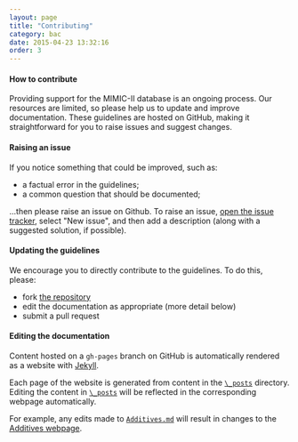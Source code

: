 ```yaml
---
layout: page
title: "Contributing"
category: bac
date: 2015-04-23 13:32:16
order: 3
---
```


#### How to contribute

Providing support for the MIMIC-II database is an ongoing process. Our resources are limited, so please help us to update and improve documentation. These guidelines are hosted on GitHub, making it straightforward for you to raise issues and suggest changes.

#### Raising an issue

If you notice something that could be improved, such as:

- a factual error in the guidelines;
- a common question that should be documented;

...then please raise an issue on Github. To raise an issue, [open the issue tracker](https://github.com/mimic2/v3.0/issues), select "New issue", and then add a description (along with a suggested solution, if possible).

#### Updating the guidelines

We encourage you to directly contribute to the guidelines. To do this, please:

- fork [the repository](https://github.com/mimic2/v3.0)
- edit the documentation as appropriate (more detail below)
- submit a pull request 

#### Editing the documentation

Content hosted on a ```gh-pages``` branch on GitHub is automatically rendered as a website with [Jekyll](https://help.github.com/articles/using-jekyll-with-pages/).

Each page of the website is generated from content in the [```\_posts```](https://github.com/mimic2/v3.0/tree/gh-pages/_posts) directory. Editing the content in [```\_posts```](https://github.com/mimic2/v3.0/tree/gh-pages/_posts) will be reflected in the corresponding webpage automatically.

For example, any edits made to [```Additives.md```](https://github.com/mimic2/v3.0/blob/gh-pages/_posts/2015-04-22-additives.md) will result in changes to the [Additives webpage](http://mimic2.github.io/v3.0/dat/additives.html).




